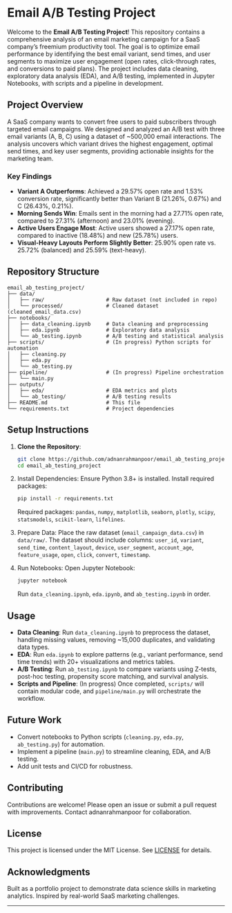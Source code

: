 # Email A/B Testing Project

Welcome to the **Email A/B Testing Project**! This repository contains a comprehensive analysis of an email marketing campaign for a SaaS company’s freemium productivity tool. The goal is to optimize email performance by identifying the best email variant, send times, and user segments to maximize user engagement (open rates, click-through rates, and conversions to paid plans). The project includes data cleaning, exploratory data analysis (EDA), and A/B testing, implemented in Jupyter Notebooks, with scripts and a pipeline in development.

## Project Overview
A SaaS company wants to convert free users to paid subscribers through targeted email campaigns. We designed and analyzed an A/B test with three email variants (A, B, C) using a dataset of ~500,000 email interactions. The analysis uncovers which variant drives the highest engagement, optimal send times, and key user segments, providing actionable insights for the marketing team.

### Key Findings
- **Variant A Outperforms**: Achieved a 29.57% open rate and 1.53% conversion rate, significantly better than Variant B (21.26%, 0.67%) and C (26.43%, 0.21%).
- **Morning Sends Win**: Emails sent in the morning had a 27.71% open rate, compared to 27.31% (afternoon) and 23.01% (evening).
- **Active Users Engage Most**: Active users showed a 27.17% open rate, compared to inactive (18.48%) and new (25.78%) users.
- **Visual-Heavy Layouts Perform Slightly Better**: 25.90% open rate vs. 25.72% (balanced) and 25.59% (text-heavy).

## Repository Structure
```
email_ab_testing_project/
├── data/
│   ├── raw/                    # Raw dataset (not included in repo)
│   └── processed/              # Cleaned dataset (cleaned_email_data.csv)
├── notebooks/
│   ├── data_cleaning.ipynb     # Data cleaning and preprocessing
│   ├── eda.ipynb               # Exploratory data analysis
│   └── ab_testing.ipynb        # A/B testing and statistical analysis
├── scripts/                    # (In progress) Python scripts for automation
│   ├── cleaning.py
│   ├── eda.py
│   └── ab_testing.py
├── pipeline/                   # (In progress) Pipeline orchestration
│   └── main.py
├── outputs/
│   ├── eda/                    # EDA metrics and plots
│   └── ab_testing/             # A/B testing results
├── README.md                   # This file
└── requirements.txt            # Project dependencies
```

## Setup Instructions
1. **Clone the Repository**:
   ```bash
   git clone https://github.com/adnanrahmanpoor/email_ab_testing_project.git
   cd email_ab_testing_project
    ```    
2. Install Dependencies:
    Ensure Python 3.8+ is installed. Install required packages:
    ```bash
    pip install -r requirements.txt
    ```
    Required packages: `pandas`, `numpy`, `matplotlib`, `seaborn`, `plotly`, `scipy`, `statsmodels`, `scikit-learn`, `lifelines`.

3. Prepare Data:
    Place the raw dataset (`email_campaign_data.csv`) in `data/raw/`. The dataset should include columns: `user_id`, `variant`, `send_time`, `content_layout`, `device`, `user_segment`, `account_age`, `feature_usage`, `open`, `click`, `convert`, `timestamp`.
4. Run Notebooks:
    Open Jupyter Notebook:
    ```bash
    jupyter notebook
    ```
    Run `data_cleaning.ipynb`, `eda.ipynb`, and `ab_testing.ipynb` in order.
## Usage
* **Data Cleaning**: Run `data_cleaning.ipynb` to preprocess the dataset, handling missing values, removing ~15,000 duplicates, and validating data types.
* **EDA**: Run `eda.ipynb` to explore patterns (e.g., variant performance, send time trends) with 20+ visualizations and metrics tables.
* **A/B Testing**: Run `ab_testing.ipynb` to compare variants using Z-tests, post-hoc testing, propensity score matching, and survival analysis.
* **Scripts and Pipeline**: (In progress) Once completed, `scripts/` will contain modular code, and `pipeline/main.py` will orchestrate the workflow.

## Future Work
* Convert notebooks to Python scripts (`cleaning.py`, `eda.py`, `ab_testing.py`) for automation.
* Implement a pipeline (`main.py`) to streamline cleaning, EDA, and A/B testing.
* Add unit tests and CI/CD for robustness.

## Contributing
Contributions are welcome! Please open an issue or submit a pull request with improvements. Contact adnanrahmanpoor for collaboration.

## License
This project is licensed under the MIT License. See [LICENSE](LICENSE) for details.

## Acknowledgments
Built as a portfolio project to demonstrate data science skills in marketing analytics. Inspired by real-world SaaS marketing challenges.

---
